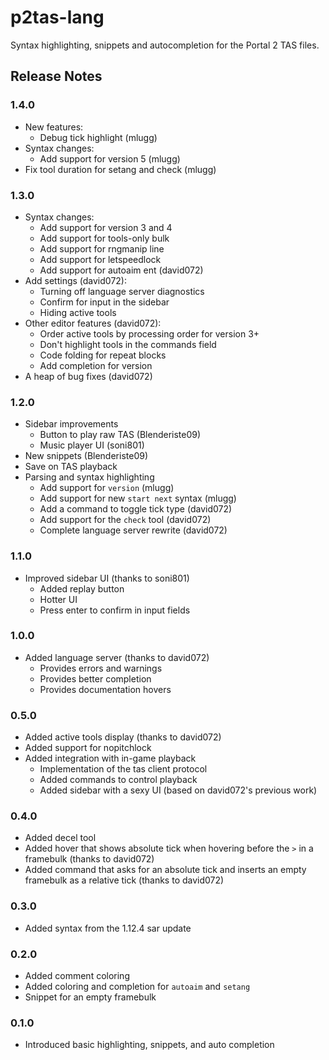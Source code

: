 # p2tas-lang

Syntax highlighting, snippets and autocompletion for the Portal 2 TAS files.

## Release Notes
### 1.4.0
- New features:
    - Debug tick highlight (mlugg)
- Syntax changes:
    - Add support for version 5 (mlugg)
- Fix tool duration for setang and check (mlugg)

### 1.3.0
- Syntax changes:
    - Add support for version 3 and 4
    - Add support for tools-only bulk
    - Add support for rngmanip line
    - Add support for letspeedlock
    - Add support for autoaim ent (david072)
- Add settings (david072):
    - Turning off language server diagnostics
    - Confirm for input in the sidebar
    - Hiding active tools
- Other editor features (david072):
    - Order active tools by processing order for version 3+
    - Don't highlight tools in the commands field
    - Code folding for repeat blocks
    - Add completion for version
- A heap of bug fixes (david072)

### 1.2.0
- Sidebar improvements
    - Button to play raw TAS (Blenderiste09)
    - Music player UI (soni801)
- New snippets (Blenderiste09)
- Save on TAS playback
- Parsing and syntax highlighting
    - Add support for `version` (mlugg)
    - Add support for new `start next` syntax (mlugg)
    - Add a command to toggle tick type (david072)
    - Add support for the `check` tool (david072)
    - Complete language server rewrite (david072)

### 1.1.0
- Improved sidebar UI (thanks to soni801)
    - Added replay button
    - Hotter UI
    - Press enter to confirm in input fields

### 1.0.0
- Added language server (thanks to david072)
    - Provides errors and warnings
    - Provides better completion
    - Provides documentation hovers

### 0.5.0
- Added active tools display (thanks to david072)
- Added support for nopitchlock
- Added integration with in-game playback
    - Implementation of the tas client protocol
    - Added commands to control playback
    - Added sidebar with a sexy UI (based on david072's previous work)

### 0.4.0
- Added decel tool
- Added hover that shows absolute tick when hovering before the `>` in a framebulk (thanks to david072)
- Added command that asks for an absolute tick and inserts an empty framebulk as a relative tick (thanks to david072)

### 0.3.0
- Added syntax from the 1.12.4 sar update

### 0.2.0
- Added comment coloring
- Added coloring and completion for `autoaim` and `setang`
- Snippet for an empty framebulk

### 0.1.0
- Introduced basic highlighting, snippets, and auto completion
